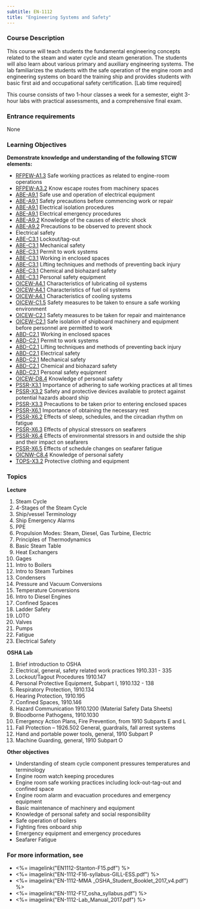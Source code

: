 ```yaml
---
subtitle: EN-1112
title: "Engineering Systems and Safety"
---
```


### Course Description

This course will teach students the fundamental engineering concepts related to the steam and water cycle and steam generation. The students will also learn about various primary and auxiliary engineering systems. The lab familiarizes the students with the safe operation of the engine room and engineering systems on board the training ship and provides students with basic first aid and occupational safety certification. [Lab time required]

This course consists of two 1-hour classes a week for a semester, eight 3-hour labs with practical assessments, and a comprehensive final exam.

### Entrance requirements

None

### Learning Objectives

**Demonstrate knowledge and understanding of the following STCW elements:**

* [RFPEW-A1.3]({{site.baseurl}}/tables/34.html#RFPEW-A1.3) Safe working practices as related to engine-room operations
* [RFPEW-A3.2]({{site.baseurl}}/tables/34.html#RFPEW-A3.2) Know escape routes from machinery spaces
* [ABE-A9.1]({{site.baseurl}}/tables/35.html#ABE-A9.1) Safe use and operation of electrical equipment
* [ABE-A9.1]({{site.baseurl}}/tables/35.html#ABE-A9.1) Safety precautions before commencing work or repair
* [ABE-A9.1]({{site.baseurl}}/tables/35.html#ABE-A9.1) Electrical isolation procedures
* [ABE-A9.1]({{site.baseurl}}/tables/35.html#ABE-A9.1) Electrical emergency procedures
* [ABE-A9.2]({{site.baseurl}}/tables/35.html#ABE-A9.2) Knowledge of the causes of electric shock
* [ABE-A9.2]({{site.baseurl}}/tables/35.html#ABE-A9.2) Precautions to be observed to prevent shock
*  Electrical safety
* [ABE-C3.1]({{site.baseurl}}/tables/35.html#ABE-C3.1) Lockout/tag-out
* [ABE-C3.1]({{site.baseurl}}/tables/35.html#ABE-C3.1) Mechanical safety
* [ABE-C3.1]({{site.baseurl}}/tables/35.html#ABE-C3.1) Permit to work systems
* [ABE-C3.1]({{site.baseurl}}/tables/35.html#ABE-C3.1) Working in enclosed spaces
* [ABE-C3.1]({{site.baseurl}}/tables/35.html#ABE-C3.1) Lifting techniques and methods of preventing back injury
* [ABE-C3.1]({{site.baseurl}}/tables/35.html#ABE-C3.1) Chemical and biohazard safety
* [ABE-C3.1]({{site.baseurl}}/tables/35.html#ABE-C3.1) Personal safety equipment
* [OICEW-A4.1]({{site.baseurl}}/tables/31.html#OICEW-A4.1) Characteristics of lubricating oil systems
* [OICEW-A4.1]({{site.baseurl}}/tables/31.html#OICEW-A4.1) Characteristics of fuel oil systems
* [OICEW-A4.1]({{site.baseurl}}/tables/31.html#OICEW-A4.1) Characteristics of cooling systems
* [OICEW-C1.5]({{site.baseurl}}/tables/31.html#OICEW-C1.5) Safety measures to be taken to ensure a safe working environment
* [OICEW-C2.1]({{site.baseurl}}/tables/31.html#OICEW-C2.1) Safety measures to be taken for repair and maintenance
* [OICEW-C2.1]({{site.baseurl}}/tables/31.html#OICEW-C2.1) Safe isolation of shipboard machinery and equipment before personnel are permitted to work
* [ABD-C2.1]({{site.baseurl}}/tables/25.html#ABD-C2.1) Working in enclosed spaces
* [ABD-C2.1]({{site.baseurl}}/tables/25.html#ABD-C2.1) Permit to work systems
* [ABD-C2.1]({{site.baseurl}}/tables/25.html#ABD-C2.1) Lifting techniques and methods of preventing back injury
* [ABD-C2.1]({{site.baseurl}}/tables/25.html#ABD-C2.1) Electrical safety
* [ABD-C2.1]({{site.baseurl}}/tables/25.html#ABD-C2.1) Mechanical safety 
* [ABD-C2.1]({{site.baseurl}}/tables/25.html#ABD-C2.1) Chemical and biohazard safety
* [ABD-C2.1]({{site.baseurl}}/tables/25.html#ABD-C2.1) Personal safety equipment 
* [OICEW-D8.4]({{site.baseurl}}/tables/31.html#OICEW-D8.4) Knowledge of personal safety
* [PSSR-X3.1]({{site.baseurl}}/tables/614.html#PSSR-X3.1) Importance of adhering to safe working practices at all times
* [PSSR-X3.2]({{site.baseurl}}/tables/614.html#PSSR-X3.2) Safety and protective devices available to protect against potential hazards aboard ship
* [PSSR-X3.3]({{site.baseurl}}/tables/614.html#PSSR-X3.3) Precautions to be taken prior to entering enclosed spaces
* [PSSR-X6.1]({{site.baseurl}}/tables/614.html#PSSR-X6.1) Importance of obtaining the necessary rest
* [PSSR-X6.2]({{site.baseurl}}/tables/614.html#PSSR-X6.2) Effects of sleep, schedules, and the circadian rhythm on fatigue
* [PSSR-X6.3]({{site.baseurl}}/tables/614.html#PSSR-X6.3) Effects of physical stressors on seafarers
* [PSSR-X6.4]({{site.baseurl}}/tables/614.html#PSSR-X6.4) Effects of environmental stressors in and outside the ship and their impact on seafarers
* [PSSR-X6.5]({{site.baseurl}}/tables/614.html#PSSR-X6.5) Effects of schedule changes on seafarer fatigue
* [OICNW-C8.4]({{site.baseurl}}/tables/21.html#OICNW-C8.4) Knowledge of personal safety 
* [TOPS-X3.2]({{site.baseurl}}/tables/5111.html#TOPS-X3.2) Protective clothing and equipment 


### Topics


**Lecture**

1.	Steam Cycle
2.	4-Stages of the Steam Cycle
3.	Ship/vessel Terminology
4.	Ship Emergency Alarms
5.	PPE
6.	Propulsion Modes: Steam, Diesel, Gas Turbine, Electric
7.	Principles of Thermodynamics
8.	Basic Steam Table
9.	Heat Exchangers
10.	Gages
11.	Intro to Boilers
12.	Intro to Steam Turbines
13.	Condensers
14.	Pressure and Vacuum Conversions
15.	Temperature Conversions
16.	Intro to Diesel Engines
17.	Confined Spaces
18.	Ladder Safety
19.	LOTO
20.	Valves
21.	Pumps
22.	Fatigue
23.	Electrical Safety


**OSHA Lab**


1. Brief introduction to OSHA
1. Electrical, general,   safety related work practices 1910.331 - 335
1. Lockout/Tagout Procedures 1910.147
1. Personal Protective Equipment,  Subpart I, 1910.132 - 138
1. Respiratory Protection, 1910.134 
1. Hearing Protection, 1910.195
1. Confined Spaces, 1910.146
1. Hazard Communication 1910.1200 (Material Safety Data Sheets)
1. Bloodborne Pathogens,  1910.1030
1. Emergency Action Plans, Fire Prevention, from 1910 Subparts E and L
1. Fall Protection – 1926.502 General,  guardrails,  fall arrest systems
1. Hand and portable power tools, general,  1910 Subpart P
1. Machine Guarding, general, 1910 Subpart O






**Other objectives**

* Understanding of steam cycle component pressures temperatures and terminology
* Engine room watch keeping procedures
* Engine room safe working practices including lock-out-tag-out and confined space
* Engine room alarm and evacuation procedures and emergency equipment
* Basic maintenance of machinery and equipment
* Knowledge of personal safety and social responsibility
* Safe operation of boilers
* Fighting fires onboard ship
* Emergency equipment and emergency procedures
* Seafarer Fatigue

### For more information, see 

* <%= imagelink("EN1112-Stanton-F15.pdf") %> 
* <%= imagelink("EN-1112-F16-syllabus-GILL-ESS.pdf") %> 
* <%= imagelink("EN-1112-MMA _OSHA_Student_Booklet_2017_v4.pdf") %> 
* <%= imagelink("EN-1112-F17_osha_syllabus.pdf") %> 
* <%= imagelink("EN-1112-Lab_Manual_2017.pdf") %> 



